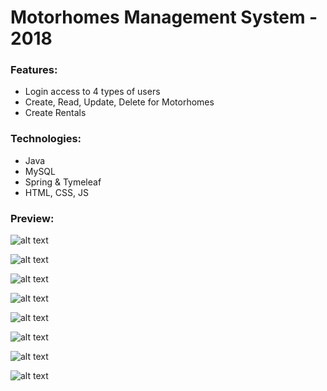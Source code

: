 # Motorhomes Management System - 2018

### Features:
- Login access to 4 types of users
- Create, Read, Update, Delete for Motorhomes
- Create Rentals

### Technologies:
- Java
- MySQL
- Spring & Tymeleaf
- HTML, CSS, JS

### Preview:

![alt text](https://github.com/panaitescu-paul/MotorhomesManagementSystem-2018/blob/master/screenshots/s1.png)

![alt text](https://github.com/panaitescu-paul/MotorhomesManagementSystem-2018/blob/master/screenshots/s2.png)

![alt text](https://github.com/panaitescu-paul/MotorhomesManagementSystem-2018/blob/master/screenshots/s3.png)

![alt text](https://github.com/panaitescu-paul/MotorhomesManagementSystem-2018/blob/master/screenshots/s4.png)

![alt text](https://github.com/panaitescu-paul/MotorhomesManagementSystem-2018/blob/master/screenshots/s5.png)

![alt text](https://github.com/panaitescu-paul/MotorhomesManagementSystem-2018/blob/master/screenshots/s6.png)

![alt text](https://github.com/panaitescu-paul/MotorhomesManagementSystem-2018/blob/master/screenshots/s7.png)

![alt text](https://github.com/panaitescu-paul/MotorhomesManagementSystem-2018/blob/master/screenshots/s8.png)

